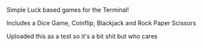 Simple Luck based games for the Terminal!

Includes a Dice Game, Coinflip, Blackjack and Rock Paper Scissors

Uploaded this as a test so it's a bit shit but who cares
